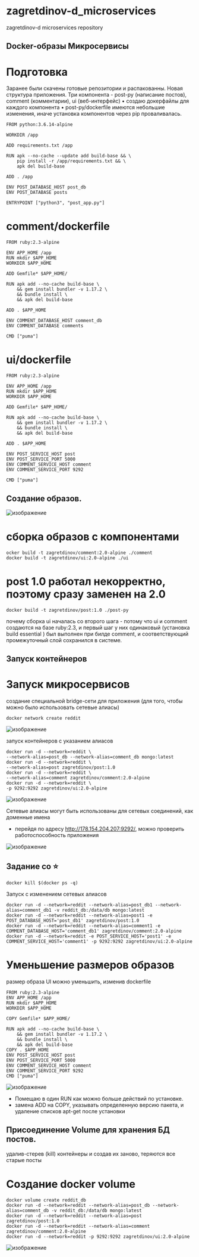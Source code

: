 # zagretdinov-d_microservices
zagretdinov-d microservices repository

## Docker-образы Микросервисы
# Подготовка
Заранее были скачены готовые репозитории и распакованны.
Новая структура приложения.
Три компонента - post-py (написание постов), comment (комментарии), ui (веб-интерфейс) 
    • создаю докерфайлы для каждого компонента
    • post-py/dockerfile имеются небольшие изменения, иначе установка компонентов через pip проваливалась.
```
FROM python:3.6.14-alpine

WORKDIR /app

ADD requirements.txt /app

RUN apk --no-cache --update add build-base && \
    pip install -r /app/requirements.txt && \
    apk del build-base

ADD . /app

ENV POST_DATABASE_HOST post_db
ENV POST_DATABASE posts

ENTRYPOINT ["python3", "post_app.py"]

```

# comment/dockerfile
```
FROM ruby:2.3-alpine

ENV APP_HOME /app
RUN mkdir $APP_HOME
WORKDIR $APP_HOME

ADD Gemfile* $APP_HOME/

RUN apk add --no-cache build-base \
    && gem install bundler -v 1.17.2 \
    && bundle install \
    && apk del build-base

ADD . $APP_HOME

ENV COMMENT_DATABASE_HOST comment_db
ENV COMMENT_DATABASE comments

CMD ["puma"]
```
# ui/dockerfile
```
FROM ruby:2.3-alpine

ENV APP_HOME /app
RUN mkdir $APP_HOME
WORKDIR $APP_HOME

ADD Gemfile* $APP_HOME/

RUN apk add --no-cache build-base \
    && gem install bundler -v 1.17.2 \
    && bundle install \
    && apk del build-base

ADD . $APP_HOME

ENV POST_SERVICE_HOST post
ENV POST_SERVICE_PORT 5000
ENV COMMENT_SERVICE_HOST comment
ENV COMMENT_SERVICE_PORT 9292

CMD ["puma"]
```

## Создание образов.

![изображение](https://user-images.githubusercontent.com/85208391/130621379-eb4591dc-8ebb-42b0-ad30-476a2564bba2.png)

# сборка образов с компонентами
```
ocker build -t zagretdinov/comment:2.0-alpine ./comment
docker build -t zagretdinov/ui:2.0-alpine ./ui
```
# post 1.0 работал некорректно, поэтому сразу заменен на 2.0

```
docker build -t zagretdinov/post:1.0 ./post-py
```

почему сборка ui началась со второго шага - потому что ui и comment создаются на базе ruby:2.3, и первый шаг у них одинаковый (установка build essential ) был выполнен при билде comment, и соответствующий промежуточный слой сохранился в системе.

## Запуск контейнеров

# Запуск микросервисов

создание специальной bridge-сети для приложения (для того, чтобы можно было использовать сетевые алиасы)

```
docker network create reddit
```

![изображение](https://user-images.githubusercontent.com/85208391/130627594-8690b6cc-4985-4b36-af5b-bd58a9defc6e.png)

запуск контейнеров с указанием алиасов

```
docker run -d --network=reddit \
--network-alias=post_db --network-alias=comment_db mongo:latest
docker run -d --network=reddit \
--network-alias=post zagretdinov/post:1.0
docker run -d --network=reddit \
--network-alias=comment zagretdinov/comment:2.0-alpine
docker run -d --network=reddit \
-p 9292:9292 zagretdinov/ui:2.0-alpine
```
![изображение](https://user-images.githubusercontent.com/85208391/130627783-303a1ebd-92ab-4844-9c57-fb23118ada11.png)

Сетевые алиасы могут быть использованы для сетевых соединений, как доменные имена

- перейдя по адресу http://178.154.204.207:9292/, можно проверить работоспособность приложения

![изображение](https://user-images.githubusercontent.com/85208391/130629301-12e48765-c23b-4cba-8df5-c7951a9ba092.png)

## Задание со ⭐
```
docker kill $(docker ps -q)
```
Запуск с изменением сетевых алиасов
```
docker run -d --network=reddit --network-alias=post_db1 --network-alias=comment_db1 -v reddit_db:/data/db mongo:latest
docker run -d --network=reddit --network-alias=post1 -e POST_DATABASE_HOST='post_db1' zagretdinov/post:1.0
docker run -d --network=reddit --network-alias=comment1 -e COMMENT_DATABASE_HOST='comment_db1' zagretdinov/comment:2.0-alpine
docker run -d --network=reddit -e POST_SERVICE_HOST='post1' -e COMMENT_SERVICE_HOST='comment1' -p 9292:9292 zagretdinov/ui:2.0-alpine
```

# Уменьшение размеров образов 
размер образа UI можно уменьшить, изменив dockerfile

```
FROM ruby:2.3-alpine
ENV APP_HOME /app
RUN mkdir $APP_HOME
WORKDIR $APP_HOME

COPY Gemfile* $APP_HOME/

RUN apk add --no-cache build-base \
    && gem install bundler -v 1.17.2 \
    && bundle install \
    && apk del build-base
COPY . $APP_HOME
ENV POST_SERVICE_HOST post
ENV POST_SERVICE_PORT 5000
ENV COMMENT_SERVICE_HOST comment
ENV COMMENT_SERVICE_PORT 9292
CMD ["puma"]
```
![изображение](https://user-images.githubusercontent.com/85208391/130629750-e1d21768-cf7e-4ec7-aa97-5fb88b86ed0d.png)


- Помещаю в один RUN как можно больше действий по установке.
- замена ADD на COPY, указывать определенную версию пакета, и удаление списков apt-get после установки

## Присоединение Volume для хранения БД постов.
удалив-стерев (kill) контейнеры и создав их заново, теряются все старые посты

# Создание docker volume
```
docker volume create reddit_db
docker run -d --network=reddit --network-alias=post_db --network-alias=comment_db -v reddit_db:/data/db mongo:latest
docker run -d --network=reddit --network-alias=post zagretdinov/post:1.0
docker run -d --network=reddit --network-alias=comment zagretdinov/comment:2.0-alpine
docker run -d --network=reddit -p 9292:9292 zagretdinov/ui:2.0-alpine
```
![изображение](https://user-images.githubusercontent.com/85208391/130632780-a3a2e6d9-1cf4-4574-be3d-f3e79aa13615.png)



















